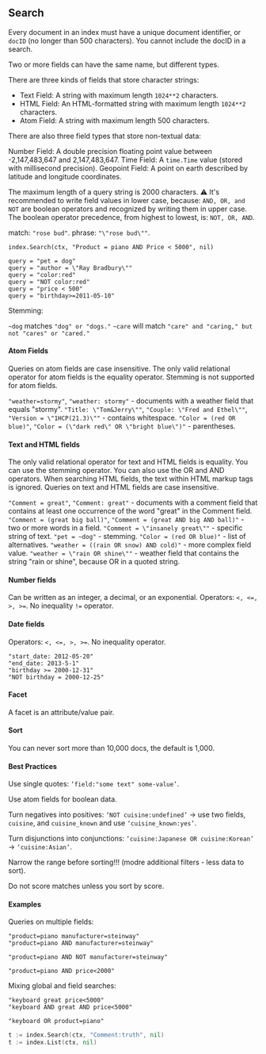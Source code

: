 Search
-

Every document in an index must have a unique document identifier, or `docID` (no longer than 500 characters).
You cannot include the docID in a search.

Two or more fields can have the same name, but different types.

There are three kinds of fields that store character strings:
* Text Field: A string with maximum length `1024**2` characters.
* HTML Field: An HTML-formatted string with maximum length `1024**2` characters.
* Atom Field: A string with maximum length 500 characters.

There are also three field types that store non-textual data:

Number Field: A double precision floating point value between -2,147,483,647 and 2,147,483,647.
Time Field: A `time.Time` value (stored with millisecond precision).
Geopoint Field: A point on earth described by latitude and longitude coordinates.

The maximum length of a query string is 2000 characters.
⚠️ It's recommended to write field values in lower case, because:
`AND, OR, and NOT` are boolean operators and recognized by writing them in upper case.
<br>The boolean operator precedence, from highest to lowest, is: `NOT, OR, AND`.

match: `"rose bud"`.
phrase: `"\"rose bud\""`.

````
index.Search(ctx, "Product = piano AND Price < 5000", nil)

query = "pet = dog"
query = "author = \"Ray Bradbury\""
query = "color:red"
query = "NOT color:red"
query = "price < 500"
query = "birthday>=2011-05-10"
````

Stemming:

`~dog` matches `"dog" or "dogs."`
`~care` will match `"care" and "caring," but not "cares" or "cared."`

#### Atom Fields

Queries on atom fields are case insensitive.
The only valid relational operator for atom fields is the equality operator.
Stemming is not supported for atom fields.

`"weather=stormy"`, `"weather: stormy"` -  documents with a weather field that equals "stormy".
`"Title: \"Tom&Jerry\""`, `"Couple: \"Fred and Ethel\""`, `"Version = \"1HCP(21.3)\""` - contains whitespace.
`"Color = (red OR blue)"`, `"Color = (\"dark red\" OR \"bright blue\")"` - parentheses.

#### Text and HTML fields

The only valid relational operator for text and HTML fields is equality.
You can use the stemming operator.
You can also use the OR and AND operators.
When searching HTML fields, the text within HTML markup tags is ignored.
Queries on text and HTML fields are case insensitive.

`"Comment = great"`, `"Comment: great"` - documents with a comment field
that contains at least one occurrence of the word "great" in the Comment field.
`"Comment = (great big ball)"`, `"Comment = (great AND big AND ball)"` - two or more words in a field.
`"Comment = \"insanely great\""` - specific string of text.
`"pet = ~dog"` - stemming.
`"Color = (red OR blue)"` - list of alternatives.
`"weather = ((rain OR snow) AND cold)"` - more complex field value.
`"weather = \"rain OR shine\""` - weather field that contains the string "rain or shine", because OR in a quoted string.

#### Number fields

Can be written as an integer, a decimal, or an exponential.
Operators: `<, <=, >, >=`. No inequality `!=` operator.

#### Date fields

Operators: `<, <=, >, >=`. No inequality operator.

````
"start_date: 2012-05-20"
"end_date: 2013-5-1"
"birthday >= 2000-12-31"
"NOT birthday = 2000-12-25"
````

#### Facet

A facet is an attribute/value pair.

#### Sort

You can never sort more than 10,000 docs, the default is 1,000.

#### Best Practices

Use single quotes: `‘field:"some text" some-value’`.

Use atom fields for boolean data.

Turn negatives into positives:
`‘NOT cuisine:undefined’` -> use two fields, `cuisine`, and `cuisine_known`
and use `‘cuisine_known:yes’`.

Turn disjunctions into conjunctions:
`‘cuisine:Japanese OR cuisine:Korean’` -> `‘cuisine:Asian’`.

Narrow the range before sorting!!! (modre additional filters - less data to sort).

Do not score matches unless you sort by score.

#### Examples

Queries on multiple fields:

````
"product=piano manufacturer=steinway"
"product=piano AND manufacturer=steinway"

"product=piano AND NOT manufacturer=steinway"

"product=piano AND price<2000"
````

Mixing global and field searches:

````
"keyboard great price<5000"
"keyboard AND great AND price<5000"

"keyboard OR product=piano"
````

````go
t := index.Search(ctx, "Comment:truth", nil)
t := index.List(ctx, nil)
````
